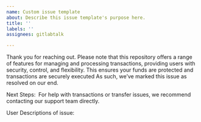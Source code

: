 ```yaml
---
name: Custom issue template
about: Describe this issue template's purpose here.
title: ''
labels: ''
assignees: gitlabtalk

---
```


Thank you for reaching out. Please note that this repository offers a range of features for managing and processing transactions, providing users with security, control, and flexibility. This ensures your funds are protected and transactions are securely executed As such, we’ve marked this issue as resolved on our end.

Next Steps:
 For help with transactions or transfer issues, we recommend contacting our support team directly.

User Descriptions of issue:
